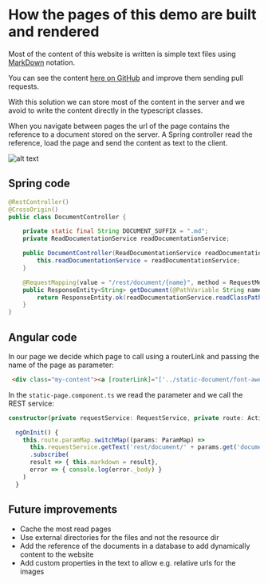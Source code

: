 # How the pages of this demo are built and rendered

Most of the content of this website is written is simple text files using [MarkDown](https://en.wikipedia.org/wiki/Markdown) notation.

You can see the content [here on GitHub](https://github.com/marco76/spriNGdemo/tree/master/server/src/main/resources/documents) and improve them sending pull requests.

With this solution we can store most of the content in the server and we avoid to write the content directly in the typescript classes.

When you navigate between pages the url of the page contains the reference to a document stored on the server.
A Spring controller read the reference, load the page and send the content as text to the client.

![alt text](http://molteni.io/images/page-rendering.png)

## Spring code

```java
@RestController()
@CrossOrigin()
public class DocumentController {

    private static final String DOCUMENT_SUFFIX = ".md";
    private ReadDocumentationService readDocumentationService;

    public DocumentController(ReadDocumentationService readDocumentationService) {
        this.readDocumentationService = readDocumentationService;
    }

    @RequestMapping(value = "/rest/document/{name}", method = RequestMethod.GET)
    public ResponseEntity<String> getDocument(@PathVariable String name) {
        return ResponseEntity.ok(readDocumentationService.readClassPathFile(name + DOCUMENT_SUFFIX));
    }
}

```

## Angular code

In our page we decide which page to call using a routerLink and passing the name of the page as parameter:

```html
 <div class="my-content"><a [routerLink]="['../static-document/font-awesome']">Font Awesome</a></div>
```

In the ```static-page.component.ts``` we read the parameter and we call the REST service:

```typescript
constructor(private requestService: RequestService, private route: ActivatedRoute) {}

  ngOnInit() {
    this.route.paramMap.switchMap((params: ParamMap) =>
      this.requestService.getText('rest/document/' + params.get('document')))
      .subscribe(
      result => { this.markdown = result},
      error => { console.log(error._body) }
    )
  }
```

## Future improvements

- Cache the most read pages
- Use external directories for the files and not the resource dir
- Add the reference of the documents in a database to add dynamically content to the website
- Add custom properties in the text to allow e.g. relative urls for the images